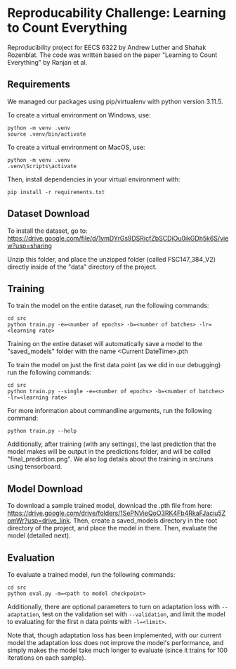 # Reproducability Challenge: Learning to Count Everything
Reproducibility project for EECS 6322 by Andrew Luther and Shahak Rozenblat.
The code was written based on the paper "Learning to Count Everything" by Ranjan et al.

## Requirements

We managed our packages using pip/virtualenv with python version 3.11.5.

To create a virtual environment on Windows, use:

```
python -m venv .venv
source .venv/bin/activate
```

To create a virtual environment on MacOS, use:
```
python -m venv .venv
.venv\Scripts\activate
```

Then, install dependencies in your virtual environment with:
```
pip install -r requirements.txt
```

## Dataset Download

To install the dataset, go to:
https://drive.google.com/file/d/1ymDYrGs9DSRicfZbSCDiOu0ikGDh5k6S/view?usp=sharing 

Unzip this folder, and place the unzipped folder (called FSC147_384_V2) directly inside of the "data" directory of the project.

## Training

To train the model on the entire dataset, run the following commands:
```
cd src
python train.py -e=<number of epochs> -b=<number of batches> -lr=<learning rate>
```

Training on the entire dataset will automatically save a model to the "saved_models" folder with the name \<Current DateTime\>.pth

To train the model on just the first data point (as we did in our debugging) run the following commands:
```
cd src
python train.py --single -e=<number of epochs> -b=<number of batches> -lr=<learning rate>
```

For more information about commandline arguments, run the following command:
```
python train.py --help
```

Additionally, after training (with any settings), the last prediction that the model makes will be output in the predictions folder, and will be called "final_prediction.png". We also log details about the training in src/runs using tensorboard.

## Model Download

To download a sample trained model, download the .pth file from here: https://drive.google.com/drive/folders/1SePNVieQoO3RK4Fb4RkaFJaciu5ZomWr?usp=drive_link. Then, create a saved_models directory in the root directory of the project, and place the model in there. Then, evaluate the model (detailed next). 

## Evaluation

To evaluate a trained model, run the following commands:
```
cd src
python eval.py -m=<path to model checkpoint>
```

Additionally, there are optional parameters to turn on adaptation loss with ```--adaptation```, test on the validation set with ```--validation```, and limit the model to evaluating for the first n data points with ```-l=<limit>```.

Note that, though adaptation loss has been implemented, with our current model the adaptation loss does not improve the model's performance, and simply makes the model take much longer to evaluate (since it trains for 100 iterations on each sample).

